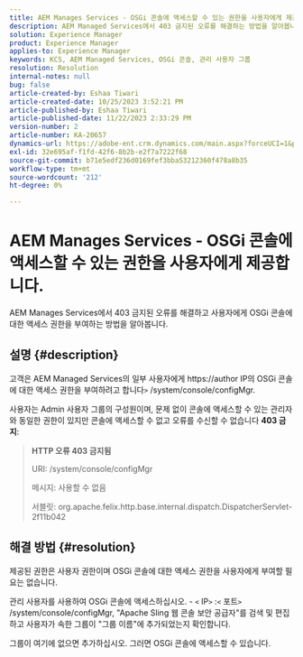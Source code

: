 ```yaml
---
title: AEM Manages Services - OSGi 콘솔에 액세스할 수 있는 권한을 사용자에게 제공합니다.
description: AEM Managed Services에서 403 금지된 오류를 해결하는 방법을 알아봅니다.
solution: Experience Manager
product: Experience Manager
applies-to: Experience Manager
keywords: KCS, AEM Managed Services, OSGi 콘솔, 관리 사용자 그룹
resolution: Resolution
internal-notes: null
bug: false
article-created-by: Eshaa Tiwari
article-created-date: 10/25/2023 3:52:21 PM
article-published-by: Eshaa Tiwari
article-published-date: 11/22/2023 2:33:29 PM
version-number: 2
article-number: KA-20657
dynamics-url: https://adobe-ent.crm.dynamics.com/main.aspx?forceUCI=1&pagetype=entityrecord&etn=knowledgearticle&id=e930c879-4e73-ee11-9ae7-6045bd0063aa
exl-id: 32e695af-f1fd-42f6-8b2b-e2f7a7222f68
source-git-commit: b71e5edf236d0169fef3bba53212360f478a8b35
workflow-type: tm+mt
source-wordcount: '212'
ht-degree: 0%

---
```


# AEM Manages Services - OSGi 콘솔에 액세스할 수 있는 권한을 사용자에게 제공합니다.


AEM Manages Services에서 403 금지된 오류를 해결하고 사용자에게 OSGi 콘솔에 대한 액세스 권한을 부여하는 방법을 알아봅니다.

## 설명 {#description}


고객은 AEM Managed Services의 일부 사용자에게 https://author IP의 OSGi 콘솔에 대한 액세스 권한을 부여하려고 합니다`>` /system/console/configMgr.

사용자는 Admin 사용자 그룹의 구성원이며, 문제 없이 콘솔에 액세스할 수 있는 관리자와 동일한 권한이 있지만 콘솔에 액세스할 수 없고 오류를 수신할 수 없습니다 <b>403 금지</b>:


> <b>HTTP 오류 403 금지됨</b>
> 
> URI: /system/console/configMgr
> 
> 메시지: 사용할 수 없음
> 
> 서블릿: org.apache.felix.http.base.internal.dispatch.DispatcherServlet-2f11b042



## 해결 방법 {#resolution}


제공된 권한은 사용자 권한이며 OSGi 콘솔에 대한 액세스 권한을 사용자에게 부여할 필요는 없습니다.

관리 사용자를 사용하여 OSGi 콘솔에 액세스하십시오. - `<` IP`>` :`<` 포트`>` /system/console/configMgr, &quot;Apache Sling 웹 콘솔 보안 공급자&quot;를 검색 및 편집하고 사용자가 속한 그룹이 &quot;그룹 이름&quot;에 추가되었는지 확인합니다.

그룹이 여기에 없으면 추가하십시오. 그러면 OSGi 콘솔에 액세스할 수 있습니다.
